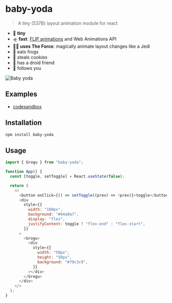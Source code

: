 # baby-yoda

> A tiny (537B) layout animation module for react

- 🥚 **tiny**
- 🛸 **fast**: [FLIP animations](https://aerotwist.com/blog/flip-your-animations/) and Web Animations API
- 🧙‍♂️ **uses The Force**: magically animate layout changes like a Jedi
- 🐸 eats frogs
- 🍪 steals cookies
- 🤖 has a droid friend
- 👀 follows you

![Baby yoda](https://media.giphy.com/media/AcfTF7tyikWyroP0x7/giphy.gif)

## Examples

- [codesandbox](https://codesandbox.io/s/baby-yoda-list-example-s2qyp?file=/src/App.js)

## Installation

```bash
npm install baby-yoda
```

## Usage

```js
import { Grogu } from "baby-yoda";
```

```js
function App() {
  const [toggle, setToggle] = React.useState(false);

  return (
    <>
      <button onClick={() => setToggle((prev) => !prev)}>toggle</button>
      <div
        style={{
          width: "100px",
          background: "#44a0a7",
          display: "flex",
          justifyContent: toggle ? "flex-end" : "flex-start",
        }}
      >
        <Grogu>
          <div
            style={{
              width: "50px",
              height: "50px",
              background: "#79c3c9",
            }}
          ></div>
        </Grogu>
      </div>
    </>
  );
}
```
